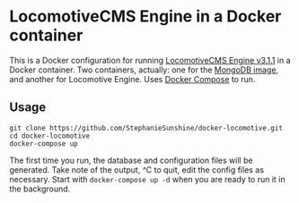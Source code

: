 # LocomotiveCMS Engine in a Docker container

This is a Docker configuration for running [LocomotiveCMS Engine v3.1.1](https://github.com/locomotivecms/engine) in a Docker container. Two containers, actually: one for the [MongoDB image](https://hub.docker.com/r/_/mongo/), and another for Locomotive Engine. Uses [Docker Compose](https://docs.docker.com/compose/) to run.

## Usage

```
git clone https://github.com/StephanieSunshine/docker-locomotive.git
cd docker-locomotive
docker-compose up
```

The first time you run, the database and configuration files will be generated. Take note of the output, ^C to quit, edit the config files as necessary. Start with `docker-compose up -d` when you are ready to run it in the background.


